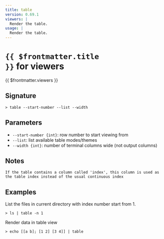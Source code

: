 ```yaml
---
title: table
version: 0.69.1
viewers: |
  Render the table.
usage: |
  Render the table.
---
```


# <code>{{ $frontmatter.title }}</code> for viewers

<div class='command-title'>{{ $frontmatter.viewers }}</div>

## Signature

```> table --start-number --list --width```

## Parameters

 -  `--start-number {int}`: row number to start viewing from
 -  `--list`: list available table modes/themes
 -  `--width {int}`: number of terminal columns wide (not output columns)

## Notes
```text
If the table contains a column called 'index', this column is used as the table index instead of the usual continuous index
```
## Examples

List the files in current directory with index number start from 1.
```shell
> ls | table -n 1
```

Render data in table view
```shell
> echo [[a b]; [1 2] [3 4]] | table
```
